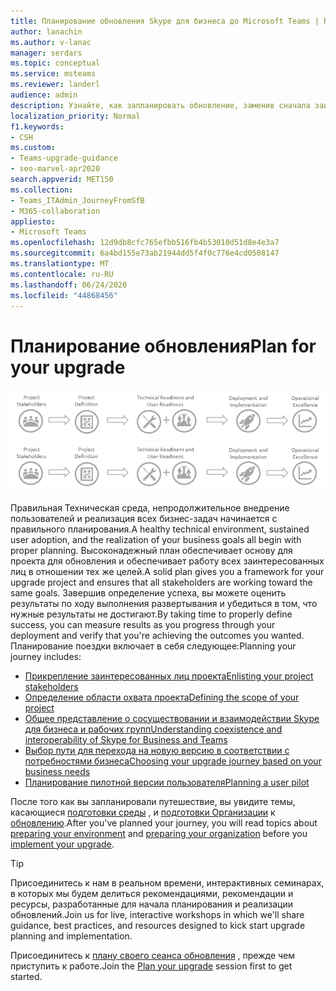 ```yaml
---
title: Планирование обновления Skype для бизнеса до Microsoft Teams | Платформа внедрения
author: lanachin
ms.author: v-lanac
manager: serdars
ms.topic: conceptual
ms.service: msteams
ms.reviewer: landerl
audience: admin
description: Узнайте, как запланировать обновление, заменив сначала заинтересованными лицами, а затем указав область проекта.
localization_priority: Normal
f1.keywords:
- CSH
ms.custom:
- Teams-upgrade-guidance
- seo-marvel-apr2020
search.appverid: MET150
ms.collection:
- Teams_ITAdmin_JourneyFromSfB
- M365-collaboration
appliesto:
- Microsoft Teams
ms.openlocfilehash: 12d9db8cfc765efbb516fb4b53010d51d8e4e3a7
ms.sourcegitcommit: 6a4bd155e73ab21944dd5f4f0c776e4cd0508147
ms.translationtype: MT
ms.contentlocale: ru-RU
ms.lasthandoff: 06/24/2020
ms.locfileid: "44868456"
---
```

# <a name="plan-for-your-upgrade"></a><span data-ttu-id="486e1-103">Планирование обновления</span><span class="sxs-lookup"><span data-stu-id="486e1-103">Plan for your upgrade</span></span>

<span data-ttu-id="486e1-104">![Схема путешествия по обновлению Teams](media/upgrade-banner-main.png "Убедитесь в том, что проект успешно настроен на успех с помощью правой команды проекта. Определение области охвата проекта, целей и временной шкалы. Подтвердите как техническую, так и готовность пользователей. Выполните план выпуска. Ведение импульсов для максимального увеличения результатов.")</span><span class="sxs-lookup"><span data-stu-id="486e1-104">![Diagram of the Teams upgrade journey](media/upgrade-banner-main.png "Ensure your project is set up for success with the right project team. Define your project scope, goals, and timeline. Confirm both technical and user readiness. Execute your rollout plan. Maintain momentum to maximize results.")</span></span>

<span data-ttu-id="486e1-105">Правильная Техническая среда, непродолжительное внедрение пользователей и реализация всех бизнес-задач начинается с правильного планирования.</span><span class="sxs-lookup"><span data-stu-id="486e1-105">A healthy technical environment, sustained user adoption, and the realization of your business goals all begin with proper planning.</span></span> <span data-ttu-id="486e1-106">Высоконадежный план обеспечивает основу для проекта для обновления и обеспечивает работу всех заинтересованных лиц в отношении тех же целей.</span><span class="sxs-lookup"><span data-stu-id="486e1-106">A solid plan gives you a framework for your upgrade project and ensures that all stakeholders are working toward the same goals.</span></span> <span data-ttu-id="486e1-107">Завершив определение успеха, вы можете оценить результаты по ходу выполнения развертывания и убедиться в том, что нужные результаты не достигают.</span><span class="sxs-lookup"><span data-stu-id="486e1-107">By taking time to properly define success, you can measure results as you progress through your deployment and verify that you're achieving the outcomes you wanted.</span></span> <span data-ttu-id="486e1-108">Планирование поездки включает в себя следующее:</span><span class="sxs-lookup"><span data-stu-id="486e1-108">Planning your journey includes:</span></span>

- [<span data-ttu-id="486e1-109">Прикрепление заинтересованных лиц проекта</span><span class="sxs-lookup"><span data-stu-id="486e1-109">Enlisting your project stakeholders</span></span>](upgrade-enlist-stakeholders.md)
- [<span data-ttu-id="486e1-110">Определение области охвата проекта</span><span class="sxs-lookup"><span data-stu-id="486e1-110">Defining the scope of your project</span></span>](https://aka.ms/SkypetoTeams-Scope)
- [<span data-ttu-id="486e1-111">Общее представление о сосуществовании и взаимодействии Skype для бизнеса и рабочих групп</span><span class="sxs-lookup"><span data-stu-id="486e1-111">Understanding coexistence and interoperability of Skype for Business and Teams</span></span>](https://aka.ms/SkypeToTeams-Coexist)
- [<span data-ttu-id="486e1-112">Выбор пути для перехода на новую версию в соответствии с потребностями бизнеса</span><span class="sxs-lookup"><span data-stu-id="486e1-112">Choosing your upgrade journey based on your business needs</span></span>](upgrade-and-coexistence-of-skypeforbusiness-and-teams.md)
- [<span data-ttu-id="486e1-113">Планирование пилотной версии пользователя</span><span class="sxs-lookup"><span data-stu-id="486e1-113">Planning a user pilot</span></span>](pilot-essentials.md)

<span data-ttu-id="486e1-114">После того как вы запланировали путешествие, вы увидите темы, касающиеся [подготовки среды](upgrade-prepare-environment.md) , и [подготовки Организации](upgrade-prepare-organization.md) к [обновлению](upgrade-to-teams.md).</span><span class="sxs-lookup"><span data-stu-id="486e1-114">After you've planned your journey, you will read topics about [preparing your environment](upgrade-prepare-environment.md) and [preparing your organization](upgrade-prepare-organization.md) before you [implement your upgrade](upgrade-to-teams.md).</span></span>  

> [!TIP]
> <span data-ttu-id="486e1-115">Присоединитесь к нам в реальном времени, интерактивных семинарах, в которых мы будем делиться рекомендациями, рекомендации и ресурсы, разработанные для начала планирования и реализации обновлений.</span><span class="sxs-lookup"><span data-stu-id="486e1-115">Join us for live, interactive workshops in which we'll share guidance, best practices, and resources designed to kick start upgrade planning and implementation.</span></span>
>
> <span data-ttu-id="486e1-116">Присоединитесь к [плану своего сеанса обновления](https://aka.ms/SkypeToTeamsPlanning) , прежде чем приступить к работе.</span><span class="sxs-lookup"><span data-stu-id="486e1-116">Join the [Plan your upgrade](https://aka.ms/SkypeToTeamsPlanning) session first to get started.</span></span>
